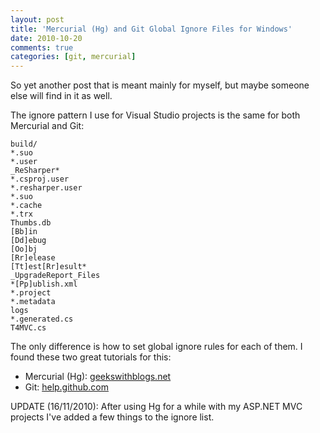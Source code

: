 ```yaml
---
layout: post
title: 'Mercurial (Hg) and Git Global Ignore Files for Windows'
date: 2010-10-20
comments: true
categories: [git, mercurial]
---
```


So yet another post that is meant mainly for myself, but maybe someone else will find in it as well.

The ignore pattern I use for Visual Studio projects is the same for both Mercurial and Git:

```plain
build/
*.suo
*.user
_ReSharper*
*.csproj.user
*.resharper.user
*.suo
*.cache
*.trx
Thumbs.db
[Bb]in
[Dd]ebug
[Oo]bj
[Rr]elease
[Tt]est[Rr]esult*
_UpgradeReport_Files
*[Pp]ublish.xml
*.project
*.metadata
logs
*.generated.cs
T4MVC.cs
```

The only difference is how to set global ignore rules for each of them. I found these two great tutorials for this:

- Mercurial (Hg): [geekswithblogs.net](https://geekswithblogs.net/rob/archive/2010/07/16/mercurial-hg-global-ignore-file-on-windows.aspx)
- Git: [help.github.com](https://help.github.com/git-ignore/)

UPDATE (16/11/2010): After using Hg for a while with my ASP.NET MVC projects I've added a few things to the ignore list.
